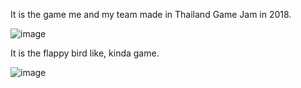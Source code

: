 It is the game me and my team made in Thailand Game Jam in 2018.

![image](https://github.com/user-attachments/assets/fe03faca-72bd-490f-b100-ea173ba46eae)

It is the flappy bird like, kinda game.

![image](https://github.com/user-attachments/assets/bb7b4f92-4413-4df4-8044-c4fe58c9f46a)
